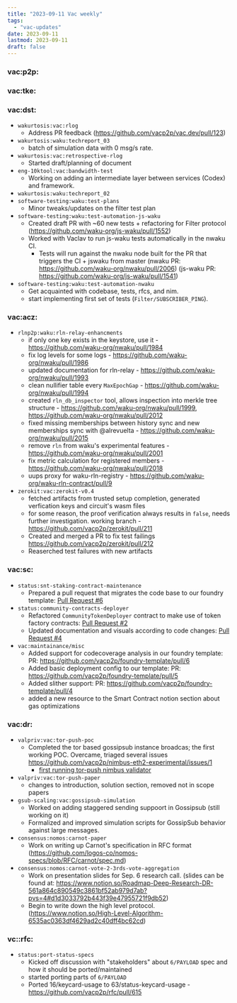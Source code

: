 ```yaml
---
title: "2023-09-11 Vac weekly"
tags:
  - "vac-updates"
date: 2023-09-11
lastmod: 2023-09-11
draft: false
---
```


### vac:p2p:

### vac:tke:

### vac:dst:
- `wakurtosis:vac:rlog`
    - Address PR feedback (https://github.com/vacp2p/vac.dev/pull/123)
- `wakurtosis:waku:techreport_03`
    - batch of simulation data with 0 msg/s rate.
- `wakurtosis:vac:retrospective-rlog`
    - Started draft/planning of document
- `eng-10ktool:vac:bandwidth-test`
    - Working on adding an intermediate layer between services (Codex) and framework.
- `wakurtosis:waku:techreport_02`
- `software-testing:waku:test-plans`
    - Minor tweaks/updates on the filter test plan
- `software-testing:waku:test-automation-js-waku`
    - Created draft PR with ~60 new tests + refactoring for Filter protocol (https://github.com/waku-org/js-waku/pull/1552)
    - Worked with Vaclav to run js-waku tests automatically in the nwaku CI.
      - Tests will run against the nwaku node built for the PR that triggers the CI + jswaku from master (nwaku PR: https://github.com/waku-org/nwaku/pull/2006) (js-waku PR: https://github.com/waku-org/js-waku/pull/1541) 
- `software-testing:waku:test-automation-nwaku`
    - Get acquainted with codebase, tests, rfcs, and nim.
    - start implementing first set of tests (`Filter/SUBSCRIBER_PING`).

### vac:acz:
* `rlnp2p:waku:rln-relay-enhancments`
  - if only one key exists in the keystore, use it - https://github.com/waku-org/nwaku/pull/1984
  - fix log levels for some logs - https://github.com/waku-org/nwaku/pull/1986
  - updated documentation for rln-relay - https://github.com/waku-org/nwaku/pull/1993
  - clean nullifier table every `MaxEpochGap` - https://github.com/waku-org/nwaku/pull/1994
  - created `rln_db_inspector` tool, allows inspection into merkle tree structure - https://github.com/waku-org/nwaku/pull/1999, https://github.com/waku-org/nwaku/pull/2012
  - fixed missing memberships between history sync and new memberships sync with @alrevuelta - https://github.com/waku-org/nwaku/pull/2015
  - remove `rln` from waku's experimental features - https://github.com/waku-org/nwaku/pull/2001
  - fix metric calculation for registered members - https://github.com/waku-org/nwaku/pull/2018
  - uups proxy for waku-rln-registry - https://github.com/waku-org/waku-rln-contract/pull/9
* `zerokit:vac:zerokit-v0.4`
  - fetched artifacts from trusted setup completion, generated verfication keys and circuit's wasm files
  - for some reason, the proof verification always results in `false`, needs further investigation. working branch - https://github.com/vacp2p/zerokit/pull/211
  - Created and merged a PR to fix test failings https://github.com/vacp2p/zerokit/pull/212
  - Reaserched test failures with new artifacts

### vac:sc:
- `status:snt-staking-contract-maintenance`
  - Prepared a pull request that migrates the code base to our foundry template: [Pull Request #6](https://github.com/logos-co/staking/pull/6)
- `status:community-contracts-deployer`
  - Refactored `CommunityTokenDeployer` contract to make use of token factory contracts: [Pull Request #2](https://github.com/status-im/communities-contracts/pull/2)
  - Updated documentation and visuals according to code changes: [Pull Request #4](https://github.com/status-im/communities-contracts/pull/4)
- `vac:maintainance/misc`
  - Added support for codecoverage analysis in our foundry template: PR: https://github.com/vacp2p/foundry-template/pull/6
  - Added basic deployment config to our template: PR: https://github.com/vacp2p/foundry-template/pull/5
  - Added slither support: PR: https://github.com/vacp2p/foundry-template/pull/4
  - added a new resource to the Smart Contract notion section about gas optimizations

### vac:dr:
- `valpriv:vac:tor-push-poc`
  - Completed the tor based gossipsub instance broadcas; the first working POC. Overcame, triaged several issues https://github.com/vacp2p/nimbus-eth2-experimental/issues/1
    - [first running tor-push nimbus validator](https://goerli.beaconcha.in/validator/86f53cc0e56ae0c6fbe3113a290a52a76cf056339d91f9e166ddbf15a35373d3c455cc387c8ab70db7b3d024113e394d)
- `valpriv:vac:tor-push-paper`
  - changes to introduction, solution section, removed not in scope papers
- `gsub-scaling:vac:gossipsub-simulation` 
  - Worked on adding staggered sending suppoort in Gossipsub (still working on it)
  - Formalized and improved simulation scripts for GossipSub behavior against large messages.
- `consensus:nomos:carnot-paper`
  - Work on writing up Carnot's specification in RFC format (https://github.com/logos-co/nomos-specs/blob/RFC/carnot/spec.md)
- `consensus:nomos:carnot-vote-2-3rds-vote-aggregation` 
  - Work on presentation slides for Sep. 6 research call. (slides can be found at: https://www.notion.so/Roadmap-Deep-Research-DR-561a864c890549c3861bf52ab979d7ab?pvs=4#d1d3033792b443f39e47955721f9db52)
  - Begin to write down the high level protocol.(https://www.notion.so/High-Level-Algorithm-6535ac0363df4629ad2c40dff4bc62cd)

### vc::rfc:
* `status:port-status-specs`
  - Kicked off discussion with "stakeholders" about `6/PAYLOAD` spec and how it should be ported/maintained
  - started porting parts of `6/PAYLOAD`
  - Ported 16/keycard-usage to 63/status-keycard-usage - https://github.com/vacp2p/rfc/pull/615


